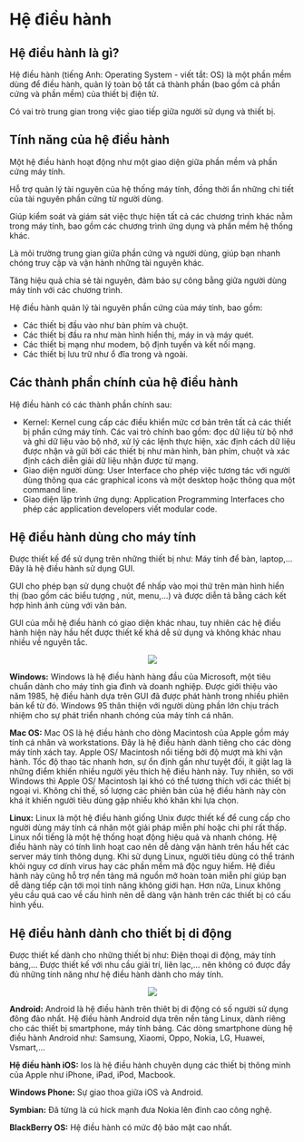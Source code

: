 # Hệ điều hành

## Hệ điều hành là gì?
Hệ điều hành (tiếng Anh: Operating System - viết tắt: OS) là một phần mềm dùng để điều hành, quản lý toàn bộ tất cả thành phần (bao gồm cả phần cứng và phần mềm) của thiết bị điện tử.

Có vai trò trung gian trong việc giao tiếp giữa người sử dụng và thiết bị.

## Tính năng của hệ điều hành
Một hệ điều hành hoạt động như một giao diện giữa phần mềm và phần cứng máy tính.

Hỗ trợ quản lý tài nguyên của hệ thống máy tính, đồng thời ẩn những chi tiết của tài nguyên phần cứng từ người dùng.

Giúp kiểm soát và giám sát việc thực hiện tất cả các chương trình khác nằm trong máy tính, bao gồm các chương trình ứng dụng và phần mềm hệ thống khác.

Là môi trường trung gian giữa phần cứng và người dùng, giúp bạn nhanh chóng truy cập và vận hành những tài nguyên khác.

Tăng hiệu quả chia sẻ tài nguyên, đảm bảo sự công bằng giữa người dùng máy tính với các chương trình.

Hệ điều hành quản lý tài nguyên phần cứng của máy tính, bao gồm:

- Các thiết bị đầu vào như bàn phím và chuột.
- Các thiết bị đầu ra như màn hình hiển thị, máy in và máy quét.
- Các thiết bị mạng như modem, bộ định tuyến và kết nối mạng.
- Các thiết bị lưu trữ như ổ đĩa trong và ngoài.

## Các thành phần chính của hệ điều hành
Hệ điều hành có các thành phần chính sau:

- Kernel: Kernel cung cấp các điều khiển mức cơ bản trên tất cả các thiết bị phần cứng máy tính. Các vai trò chính bao gồm: đọc dữ liệu từ bộ nhớ và ghi dữ liệu vào bộ nhớ, xử lý các lệnh thực hiện, xác định cách dữ liệu được nhận và gửi bởi các thiết bị như màn hình, bàn phím, chuột và xác định cách diễn giải dữ liệu nhận được từ mạng.
- Giao diện người dùng: User Interface cho phép việc tương tác với người dùng thông qua các graphical icons và một desktop hoặc thông qua một command line.
- Giao diện lập trình ứng dụng: Application Programming Interfaces cho phép các application developers viết modular code.

## Hệ điều hành dùng cho máy tính
Được thiết kế để sử dụng trên những thiết bị như: Máy tính để bàn, laptop,… Đây là hệ điều hành sử dụng GUI.

GUI cho phép bạn sử dụng chuột để nhấp vào mọi thứ trên màn hình hiển thị (bao gồm các biểu tượng , nút, menu,…) và được diễn tả bằng cách kết hợp hình ảnh cùng với văn bản.

GUI của mỗi hệ điều hành có giao diện khác nhau, tuy nhiên các hệ điều hành hiện này hầu hết được thiết kế khá dễ sử dụng và không khác nhau nhiều về nguyên tắc.
<p align = "center">
  <img src="https://user-images.githubusercontent.com/111716161/186331632-23095d38-a926-4c54-a1f7-ee449e005f21.png"/>
 </p>
 
**Windows:** Windows là hệ điều hành hàng đầu của Microsoft, một tiêu chuẩn dành cho máy tính gia đình và doanh nghiệp. Được giới thiệu vào năm 1985, hệ điều hành dựa trên GUI đã được phát hành trong nhiều phiên bản kể từ đó. Windows 95 thân thiện với người dùng phần lớn chịu trách nhiệm cho sự phát triển nhanh chóng của máy tính cá nhân.

**Mac OS:** Mac OS là hệ điều hành cho dòng Macintosh của Apple gồm máy tính cá nhân và workstations. Đây là hệ điều hành dành tiêng cho các dòng máy tính xách tay. Apple OS/ Macintosh nổi tiếng bởi độ mượt mà khi vận hành. Tốc độ thao tác nhanh hơn, sự ổn định gần như tuyệt đối, ít giật lag là những điểm khiến nhiều người yêu thích hệ điều hành này. Tuy nhiên, so với Windows thì Apple OS/ Macintosh lại khó có thể tương thích với các thiết bị ngoại vi. Không chỉ thế, số lượng các phiên bản của hệ điều hành này còn khá ít khiến người tiêu dùng gặp nhiều khó khăn khi lựa chọn.

**Linux:** Linux là một hệ điều hành giống Unix được thiết kế để cung cấp cho người dùng máy tính cá nhân một giải pháp miễn phí hoặc chi phí rất thấp. Linux nổi tiếng là một hệ thống hoạt động hiệu quả và nhanh chóng. Hệ điều hành này có tính linh hoạt cao nên dễ dàng vận hành trên hầu hết các server máy tính thông dụng. Khi sử dụng Linux, người tiêu dùng có thể tránh khỏi nguy cơ dính virus hay các phần mềm mã độc nguy hiểm. Hệ điều hành này cũng hỗ trợ nền tảng mã nguồn mở hoàn toàn miễn phí giúp bạn dễ dàng tiếp cận tới mọi tính năng không giới hạn. Hơn nữa, Linux không yêu cầu quá cao về cấu hình nên dễ dàng vận hành trên các thiết bị có cấu hình yếu.

## Hệ điều hành dành cho thiết bị di động

Được thiết kế dành cho những thiết bị như: Điện thoại di động, máy tính bảng,… Được thiết kế với nhu cầu giải trí, liên lạc,… nên không có được đầy đủ những tính năng như hệ điều hành dành cho máy tính.
<p align = "center">
  <img src="https://user-images.githubusercontent.com/111716161/186331557-8d17024b-9cca-47b3-9abd-48ef4e95def4.png"/>
 </p>
 
**Android:** Android là hệ điều hành trên thiêt bị di động có số người sử dụng đông đảo nhất. Hệ điều hành Android dựa trên nền tảng Linux, dành riêng cho các thiết bị smartphone, máy tính bảng. Các dòng smartphone dùng hệ điều hành Android như: Samsung, Xiaomi, Oppo, Nokia, LG, Huawei, Vsmart,…

**Hệ điều hành iOS:** Ios là hệ điều hành chuyên dụng các thiết bị thông minh của Apple như iPhone, iPad, iPod, Macbook.

**Windows Phone:** Sự giao thoa giữa iOS và Android.

**Symbian:** Đã từng là cú hick mạnh đưa Nokia lên đỉnh cao công nghệ.

**BlackBerry OS:** Hệ điều hành có mức độ bảo mật cao nhất.
